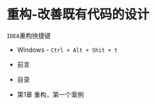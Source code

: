 # 重构-改善既有代码的设计



`IDEA`重构快捷键

- Windows - `Ctrl + Alt + Shit + t`







- 前言
- 目录
- 第1章 重构，第一个案例



